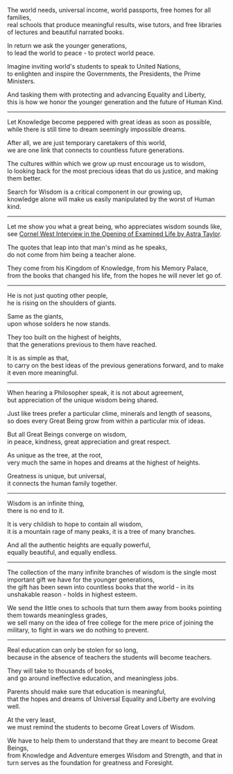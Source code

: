 The world needs, universal income, world passports, free homes for all families,\
real schools that produce meaningful results, wise tutors, and free libraries of lectures and beautiful narrated books.

In return we ask the younger generations,\
to lead the world to peace - to protect world peace.

Imagine inviting world's students to speak to United Nations,\
to enlighten and inspire the Governments, the Presidents, the Prime Ministers.

And tasking them with protecting and advancing Equality and Liberty,\
this is how we honor the younger generation and the future of Human Kind.

---

Let Knowledge become peppered with great ideas as soon as possible,\
while there is still time to dream seemingly impossible dreams.

After all, we are just temporary caretakers of this world,\
we are one link that connects to countless future generations.

The cultures within which we grow up must encourage us to wisdom,\
lo looking back for the most precious ideas that do us justice, and making them better.

Search for Wisdom is a critical component in our growing up,\
knowledge alone will make us easily manipulated by the worst of Human kind.

---

Let me show you what a great being, who appreciates wisdom sounds like,\
see [Cornel West Interview in the Opening of Examined Life by Astra Taylor](https://www.youtube.com/watch?v=tZYbTZLiWxo).

The quotes that leap into that man's mind as he speaks,\
do not come from him being a teacher alone.

They come from his Kingdom of Knowledge, from his Memory Palace,\
from the books that changed his life, from the hopes he will never let go of.

---

He is not just quoting other people,\
he is rising on the shoulders of giants.

Same as the giants,\
upon whose solders he now stands.

They too built on the highest of heights,\
that the generations previous to them have reached.

It is as simple as that,\
to carry on the best ideas of the previous generations forward, and to make it even more meaningful.

---

When hearing a Philosopher speak, it is not about agreement,\
but appreciation of the unique wisdom being shared.

Just like trees prefer a particular clime, minerals and length of seasons,\
so does every Great Being grow from within a particular mix of ideas.

But all Great Beings converge on wisdom,\
in peace, kindness, great appreciation and great respect.

As unique as the tree, at the root,\
very much the same in hopes and dreams at the highest of heights.

Greatness is unique, but universal,\
it connects the human family together.

---

Wisdom is an infinite thing,\
there is no end to it.

It is very childish to hope to contain all wisdom,\
it is a mountain rage of many peaks, it is a tree of many branches.

And all the authentic heights are equally powerful,\
equally beautiful, and equally endless.

---

The collection of the many infinite branches of wisdom is the single most important gift we have for the younger generations,\
the gift has been sewn into countless books that the world - in its unshakable reason - holds in highest esteem.

We send the little ones to schools that turn them away from books pointing them towards meaningless grades,\
we sell many on the idea of free college for the mere price of joining the military, to fight in wars we do nothing to prevent.

---

Real education can only be stolen for so long,\
because in the absence of teachers the students will become teachers.

They will take to thousands of books,\
and go around ineffective education, and meaningless jobs.

Parents should make sure that education is meaningful,\
that the hopes and dreams of Universal Equality and Liberty are evolving well.

At the very least,\
we must remind the students to become Great Lovers of Wisdom.

We have to help them to understand that they are meant to become Great Beings,\
from Knowledge and Adventure emerges Wisdom and Strength, and that in turn serves as the foundation for greatness and Foresight.
